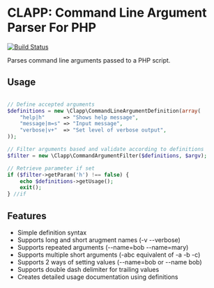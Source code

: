# CLAPP: Command Line Argument Parser For PHP 
[![Build Status](https://travis-ci.org/webtrendi/clapp.svg?branch=master)](https://travis-ci.org/webtrendi/clapp)

Parses command line arguments passed to a PHP script.  

## Usage

```PHP

// Define accepted arguments
$definitions = new \Clapp\CommandLineArgumentDefinition(array(
    "help|h"      => "Shows help message",
    "message|m=s" => "Input message",
    "verbose|v+"  => "Set level of verbose output",
));

// Filter arguments based and validate according to definitions
$filter = new \Clapp\CommandArgumentFilter($definitions, $argv);

// Retrieve parameter if set
if ($filter->getParam('h') !== false) {
    echo $definitions->getUsage();
    exit();
} //if
```
## Features

* Simple definition syntax 
* Supports long and short arugment names (-v --verbose)
* Supports repeated arguments (--name=bob --name=mary)
* Supports multiple short arguments (-abc equivalent of -a -b -c)
* Supports 2 ways of setting values (--name=bob or --name bob)
* Supports double dash delimiter for trailing values
* Creates detailed usage documentation using definitions

